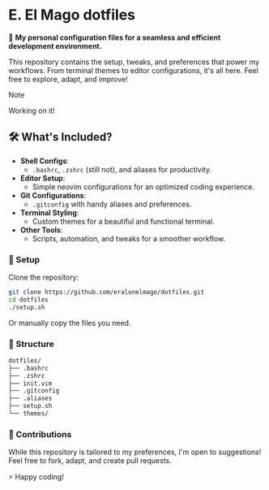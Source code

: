 # E. El Mago dotfiles

🚀 **My personal configuration files for a seamless and efficient development environment.**

This repository contains the setup, tweaks, and preferences that power my workflows. From terminal themes to editor configurations, it's all here. Feel free to explore, adapt, and improve!

> [!NOTE]
> Working on it!

## 🛠️ What's Included?

- **Shell Configs**: 
  - `.bashrc`, `.zshrc` (still not), and aliases for productivity.
- **Editor Setup**: 
  - Simple neovim configurations for an optimized coding experience.
- **Git Configurations**: 
  - `.gitconfig` with handy aliases and preferences.
- **Terminal Styling**: 
  - Custom themes for a beautiful and functional terminal.
- **Other Tools**:
  - Scripts, automation, and tweaks for a smoother workflow.

### 🔧 Setup

Clone the repository:

```bash
git clone https://github.com/eralonelmago/dotfiles.git
cd dotfiles
./setup.sh
```

Or manually copy the files you need.

### 📂 Structure

```bash
dotfiles/
├── .bashrc
├── .zshrc
├── init.vim
├── .gitconfig
├── .aliases
├── setup.sh
└── themes/
```

### 📣 Contributions

While this repository is tailored to my preferences, I'm open to suggestions! Feel free to fork, adapt, and create pull requests.

⚡ Happy coding!
